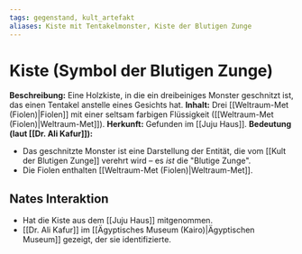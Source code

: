 ```yaml
---
tags: gegenstand, kult_artefakt
aliases: Kiste mit Tentakelmonster, Kiste der Blutigen Zunge
---
```

# Kiste (Symbol der Blutigen Zunge)

**Beschreibung:** Eine Holzkiste, in die ein dreibeiniges Monster geschnitzt ist, das einen Tentakel anstelle eines Gesichts hat.
**Inhalt:** Drei [[Weltraum-Met (Fiolen)|Fiolen]] mit einer seltsam farbigen Flüssigkeit ([[Weltraum-Met (Fiolen)|Weltraum-Met]]).
**Herkunft:** Gefunden im [[Juju Haus]].
**Bedeutung (laut [[Dr. Ali Kafur]]):**
*   Das geschnitzte Monster ist eine Darstellung der Entität, die vom [[Kult der Blutigen Zunge]] verehrt wird – es *ist* die "Blutige Zunge".
*   Die Fiolen enthalten [[Weltraum-Met (Fiolen)|Weltraum-Met]].

## Nates Interaktion
*   Hat die Kiste aus dem [[Juju Haus]] mitgenommen.
*   [[Dr. Ali Kafur]] im [[Ägyptisches Museum (Kairo)|Ägyptischen Museum]] gezeigt, der sie identifizierte.